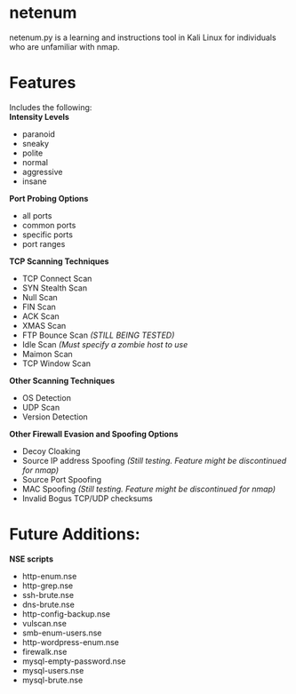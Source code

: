# netenum
netenum.py is a learning and instructions tool in Kali Linux for individuals who are unfamiliar with nmap. 

# Features
Includes the following:<br>
<b>Intensity Levels</b>

<ul>
  <li>paranoid</li>
  <li>sneaky</li>
  <li>polite</li>
  <li>normal</li>
  <li>aggressive</li>
  <li>insane</li>
</ul>
  
<b>Port Probing Options</b>

<ul>
  <li>all ports</li>
  <li>common ports</li>
  <li>specific ports</li>
  <li>port ranges</li>
</ul>

<b>TCP Scanning Techniques</b>
 
<ul>
  <li>TCP Connect Scan</li>
  <li>SYN Stealth Scan</li>
  <li>Null Scan</li>
  <li>FIN Scan</li>
  <li>ACK Scan</li>
  <li>XMAS Scan</li>
  <li>FTP Bounce Scan <i>(STILL BEING TESTED)</i></li>
  <li>Idle Scan <i>(Must specify a zombie host to use</i></li>
  <li>Maimon Scan</li>
  <li>TCP Window Scan</li>
</ul>
 
<b>Other Scanning Techniques</b>

<ul>
  <li>OS Detection</li>
  <li>UDP Scan</li>
  <li>Version Detection</li>
</ul>

<b>Other Firewall Evasion and Spoofing Options</b>
 
<ul>
  <li>Decoy Cloaking</li>
  <li>Source IP address Spoofing <i>(Still testing. Feature might be discontinued for nmap)</i></li>
  <li>Source Port Spoofing</li>
  <li>MAC Spoofing <i>(Still testing. Feature might be discontinued for nmap)</i></li>
  <li>Invalid Bogus TCP/UDP checksums</li>
</ul>

# Future Additions:
<b>NSE scripts</b>
  
<ul>
  <li>http-enum.nse</li>
  <li>http-grep.nse</li>
  <li>ssh-brute.nse</li>
  <li>dns-brute.nse</li>
  <li>http-config-backup.nse</li>
  <li>vulscan.nse</li>
  <li>smb-enum-users.nse</li>
  <li>http-wordpress-enum.nse</li>
  <li>firewalk.nse</li>
  <li>mysql-empty-password.nse</li>
  <li>mysql-users.nse</li>
  <li>mysql-brute.nse</li>
</ul>
